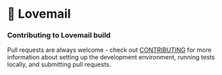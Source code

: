 # 💌 Lovemail

### Contributing to Lovemail build

Pull requests are always welcome - check out [CONTRIBUTING](https://github.com/Zipperfield/Lovemail/blob/master/CONTRIBUTING.md) for more information about setting up the development environment, running tests locally, and submitting pull requests.
